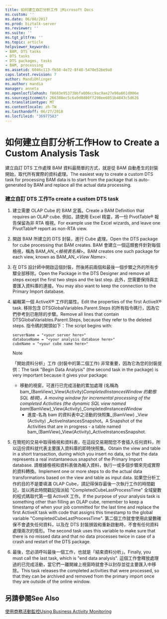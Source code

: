 ```yaml
---
title: 如何建立自訂分析工作 |Microsoft Docs
ms.custom: ''
ms.date: 06/08/2017
ms.prod: biztalk-server
ms.reviewer: ''
ms.suite: ''
ms.tgt_pltfrm: ''
ms.topic: article
helpviewer_keywords:
- BAM, DTS tasks
- DTS tasks
- DTS packages, tasks
- BAM, processing
ms.assetid: 6046c113-fb58-4e72-8f48-5470e52be9a8
caps.latest.revision: 7
author: MandiOhlinger
ms.author: mandia
manager: anneta
ms.openlocfilehash: f8683e95373bbfa806cc9ac9ae27e90a661d006e
ms.sourcegitcommit: 266308ec5c6a9d8d80ff298ee6051b4843c5d626
ms.translationtype: MT
ms.contentlocale: zh-TW
ms.lasthandoff: 06/27/2018
ms.locfileid: "36977583"
---
```

# <a name="how-to-create-a-custom-analysis-task"></a><span data-ttu-id="01d53-102">如何建立自訂分析工作</span><span class="sxs-lookup"><span data-stu-id="01d53-102">How to Create a Custom Analysis Task</span></span>
<span data-ttu-id="01d53-103">建立自訂 DTS 工作處理 BAM 資料最簡單的方式，就是從 BAM 自動產生的封裝開始，取代所有實際的資料處理。</span><span class="sxs-lookup"><span data-stu-id="01d53-103">The easiest way to create a custom DTS task for processing BAM data is to start from the package that is auto-generated by BAM and replace all the actual data processing.</span></span>  
  
### <a name="to-create-a-custom-dts-task"></a><span data-ttu-id="01d53-104">建立自訂 DTS 工作</span><span class="sxs-lookup"><span data-stu-id="01d53-104">To create a custom DTS task</span></span>  
  
1. <span data-ttu-id="01d53-105">建立需要 OLAP Cube 的 BAM 定義。</span><span class="sxs-lookup"><span data-stu-id="01d53-105">Create a BAM Definition that requires an OLAP cube.</span></span> <span data-ttu-id="01d53-106">例如，請使用 Excel 精靈，將一份 PivotTable® 報告保留為非 RTA 檢視。</span><span class="sxs-lookup"><span data-stu-id="01d53-106">For example use the Excel wizards, and leave one PivotTable® report as non-RTA view.</span></span>  
  
2. <span data-ttu-id="01d53-107">開啟 BAM 所建立的 DTS 封裝，進行 Cube 處理。</span><span class="sxs-lookup"><span data-stu-id="01d53-107">Open the DTS package for cube processing that BAM creates.</span></span> <span data-ttu-id="01d53-108">BAM 會建立一個這類套件針對每個檢視，稱為 BAM_AN_\<*檢視表名稱*\>。</span><span class="sxs-lookup"><span data-stu-id="01d53-108">BAM creates one such package for each view, known as BAM_AN_\<*View Name*\>.</span></span>  
  
3. <span data-ttu-id="01d53-109">在 DTS 設計師中開啟這個封裝，然後將前兩個和最後一個步驟之外的所有步驟全部移除。</span><span class="sxs-lookup"><span data-stu-id="01d53-109">Open the Package in the DTS Designer and remove all steps except the first two steps and the last step.</span></span> <span data-ttu-id="01d53-110">此外，您需要保持與主要匯入資料庫的連接。</span><span class="sxs-lookup"><span data-stu-id="01d53-110">You may also want to keep the connection to the Primary Import database.</span></span>  
  
4. <span data-ttu-id="01d53-111">編輯第一個 ActiveX® 工作的屬性。</span><span class="sxs-lookup"><span data-stu-id="01d53-111">Edit the properties of the first ActiveX® task.</span></span> <span data-ttu-id="01d53-112">移除包含 DTSGlobalVariables.Parent.Steps 的所有指令碼行，因為它們參考到已刪除的步驟。</span><span class="sxs-lookup"><span data-stu-id="01d53-112">Remove all lines that contain DTSGlobalVariables.Parent.Steps, because they refer to the deleted steps.</span></span> <span data-ttu-id="01d53-113">指令碼的開頭如下：</span><span class="sxs-lookup"><span data-stu-id="01d53-113">The script begins with:</span></span>  
  
   ```  
   serverName = "<your server here>"   
   databaseName = "<your analysis database here>"  
   cubeName = "<your cube name here>"  
   ```  
  
   > [!NOTE]
   >  <span data-ttu-id="01d53-114">「開始資料分析」工作 (封裝中的第二個工作) 非常重要，因為它為您的封裝提供：</span><span class="sxs-lookup"><span data-stu-id="01d53-114">The task "Begin Data Analysis" (the second task in the package) is very important because it gives your package:</span></span>  
   > 
   > - <span data-ttu-id="01d53-115">移動的視窗，可進行已完成活動的累加處理 (名稱為 bam_(BamView)_View(Activity)_CompletedInstancesWindow 的動態 SQL 檢視)。</span><span class="sxs-lookup"><span data-stu-id="01d53-115">A moving window for incremental processing of the completed Activities (the dynamic SQL view named  bam_(BamView)_View(Activity)_CompletedInstancesWindow</span></span>  
   >   -   <span data-ttu-id="01d53-116">進度-名為 bam 的資料表中之活動的快照集\_(BamView) _View (Activity) _ActiveInstancesSnapshot。</span><span class="sxs-lookup"><span data-stu-id="01d53-116">A Snapshot of the Activities that are in progress - a table named  bam\_(BamView)_View(Activity)_ActiveInstancesSnapshot.</span></span>  
  
5. <span data-ttu-id="01d53-117">在簡短的交易中取得檢視和資料表，在這段交易期間您不會插入任何資料，所以這份資料就代表主要匯入資料庫的即時快照集。</span><span class="sxs-lookup"><span data-stu-id="01d53-117">Obtain the view and table in a short transaction, during which you insert no data, so that the data represents a real instantaneous snapshot of the Primary Import database.</span></span> <span data-ttu-id="01d53-118">請根據檢視和資料表做為輸入資料，執行一或多個步驟來完成實際的資料轉換。</span><span class="sxs-lookup"><span data-stu-id="01d53-118">Implement one or more steps to do the actual data transformations based on the view and table as input data.</span></span> <span data-ttu-id="01d53-119">如果您分析工作的目的不是要填滿 OLAP Cube，請記得保存最後一次執行工作的時間戳記，並以將此時間戳記指派給 "CompletedCubeLastProcessTime" 全域變數的程式碼取代第一個 ActiveX 工作。</span><span class="sxs-lookup"><span data-stu-id="01d53-119">If the purpose of your analysis task is something other than filling an OLAP cube, remember to keep a timestamp of when your job committed for the last time and replace the first ActiveX task with code that assigns this timestamp to the global variable "CompletedCubeLastProcessTime".</span></span> <span data-ttu-id="01d53-120">第二個工作就會使用此變數確保不會遺失任何資料，以及在 DTS 封裝損毀和重新啟動時，不會有任何資料處理兩次的情形。</span><span class="sxs-lookup"><span data-stu-id="01d53-120">The second task uses this variable to make sure that there is no missed data and that no data processes twice in case of a crash and restart of the DTS package.</span></span>  
  
6. <span data-ttu-id="01d53-121">最後，您必須呼叫最後一個工作，也就是「結束資料分析」。</span><span class="sxs-lookup"><span data-stu-id="01d53-121">Finally, you must call the last task, which is "end data analysis".</span></span> <span data-ttu-id="01d53-122">這個工作會釋放處理過的已完成活動，當它們一離開線上視窗時就會予以封存並從主要匯入中移除。</span><span class="sxs-lookup"><span data-stu-id="01d53-122">This task releases the completed activities that were processed, so that they can be archived and removed from the primary import once they are outside of the online window.</span></span>  
  
## <a name="see-also"></a><span data-ttu-id="01d53-123">另請參閱</span><span class="sxs-lookup"><span data-stu-id="01d53-123">See Also</span></span>  
 [<span data-ttu-id="01d53-124">使用商務活動監控</span><span class="sxs-lookup"><span data-stu-id="01d53-124">Using Business Activity Monitoring</span></span>](../core/using-business-activity-monitoring.md)